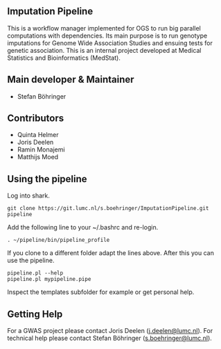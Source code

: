 Imputation Pipeline
-------------------------------
This is a workflow manager implemented for OGS to run big parallel computations with dependencies. Its main purpose is to run genotype imputations for Genome Wide Association Studies and ensuing tests for genetic association.
This is an internal project developed at Medical Statistics and Bioinformatics (MedStat).

## Main developer & Maintainer
 * Stefan Böhringer

## Contributors

 * Quinta Helmer
 * Joris Deelen
 * Ramin Monajemi
 * Matthijs Moed

Using the pipeline
--------------------

Log into shark.
```
git clone https://git.lumc.nl/s.boehringer/ImputationPipeline.git pipeline
```

Add the following line to your ~/.bashrc and re-login.

```
. ~/pipeline/bin/pipeline_profile
```

If you clone to a different folder adapt the lines above. After this you can use the pipeline. 
```
pipeline.pl --help
pipeline.pl mypipeline.pipe
```
Inspect the templates subfolder for example or get personal help.


Getting Help
--------------------

For a GWAS project please contact Joris Deelen (j.deelen@lumc.nl).
For technical help please contact Stefan Böhringer (s.boehringer@lumc.nl).
